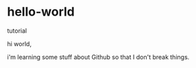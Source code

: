 # hello-world
tutorial

hi world,

i'm learning some stuff about Github so that I don't break things.
